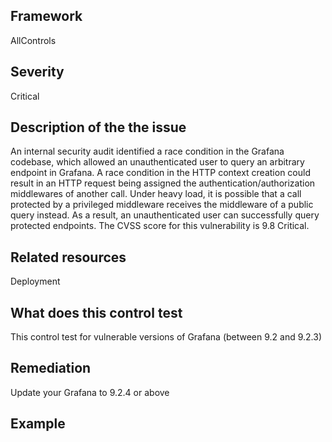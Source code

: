 ## Framework
AllControls
 
## Severity
Critical

## Description of the the issue
An internal security audit identified a race condition in the Grafana codebase, which allowed an unauthenticated user to query an arbitrary endpoint in Grafana. A race condition in the HTTP context creation could result in an HTTP request being assigned the authentication/authorization middlewares of another call. Under heavy load, it is possible that a call protected by a privileged middleware receives the middleware of a public query instead. As a result, an unauthenticated user can successfully query protected endpoints. The CVSS score for this vulnerability is 9.8 Critical.
 
## Related resources
Deployment
 
## What does this control test
This control test for vulnerable versions of Grafana (between 9.2 and 9.2.3)
 
## Remediation
Update your Grafana to 9.2.4 or above
 
## Example
```

```
